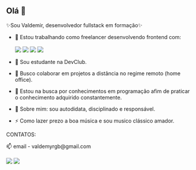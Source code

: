 ## Olá 👋

✨Sou Valdemir, desenvolvedor fullstack em formação✨ 

- 🔭 Estou trabalhando como freelancer desenvolvendo frontend com:<br><br>
  <img src="https://img.shields.io/badge/HTML5-E34F26?style=for-the-badge&logo=html5&logoColor=white"/>
  <img src="https://img.shields.io/badge/CSS3-1572B6?style=for-the-badge&logo=css3&logoColor=white  "/>
  <img src="https://img.shields.io/badge/JavaScript-F7DF1E?style=for-the-badge&logo=javascript&logoColor=black"/>
  <img src="https://img.shields.io/badge/React-20232A?style=for-the-badge&logo=react&logoColor=61DAFB"/>
  
- 🌱 Sou estudante na DevClub.
- 👯 Busco colaborar em projetos a distância no regime remoto (home office).
- 🤔 Estou na busca por conhecimentos em programação afim de praticar o conhecimento adquirido constantemente.
- 💬 Sobre mim: sou autodidata, disciplinado e responsável.
- ⚡ Como lazer prezo a boa música e sou musico clássico amador. <br>
<p>CONTATOS:</p>
📫 email - valdemyrgb@gmail.com <br><br>
<a href="https://www.instagram.com/valdemirgb/" target="_blank"> <img src="https://img.shields.io/badge/Instagram-E4405F?style=for-the-badge&logo=instagram&logoColor=white"></a>
<a href="https://www.facebook.com/valdemirgb" target="_blank"> <img src="https://img.shields.io/badge/Facebook-1877F2?style=for-the-badge&logo=facebook&logoColor=white"></a>
